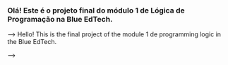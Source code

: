 ### Olá! Este é o projeto final do módulo 1 de Lógica de Programação na Blue EdTech.
--> Hello! This is the final project of the module 1 de programming logic in the Blue EdTech.

-->

<html>
  </html>
